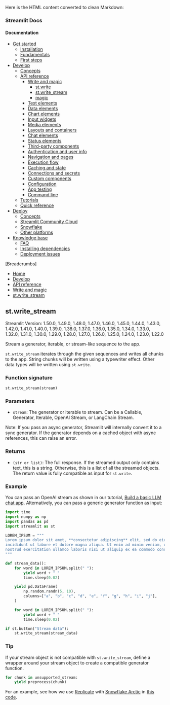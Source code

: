 Here is the HTML content converted to clean Markdown:
### Streamlit Docs
#### Documentation

* [Get started](/get-started)
	+ [Installation](/get-started/installation)
	+ [Fundamentals](/get-started/fundamentals)
	+ [First steps](/get-started/tutorials)
* [Develop](/develop)
	+ [Concepts](/develop/concepts)
	+ [API reference](/develop/api-reference)
		- [Write and magic](/develop/api-reference/write-magic)
			- [st.write](/develop/api-reference/write-magic/st.write)
			- [st.write_stream](/develop/api-reference/write-magic/st.write_stream)
			- [magic](/develop/api-reference/write-magic/magic)
		- [Text elements](/develop/api-reference/text)
		- [Data elements](/develop/api-reference/data)
		- [Chart elements](/develop/api-reference/charts)
		- [Input widgets](/develop/api-reference/widgets)
		- [Media elements](/develop/api-reference/media)
		- [Layouts and containers](/develop/api-reference/layout)
		- [Chat elements](/develop/api-reference/chat)
		- [Status elements](/develop/api-reference/status)
		- [Third-party components](https://streamlit.io/components)
		- [Authentication and user info](/develop/api-reference/user)
		- [Navigation and pages](/develop/api-reference/navigation)
		- [Execution flow](/develop/api-reference/execution-flow)
		- [Caching and state](/develop/api-reference/caching-and-state)
		- [Connections and secrets](/develop/api-reference/connections)
		- [Custom components](/develop/api-reference/custom-components)
		- [Configuration](/develop/api-reference/configuration)
		- [App testing](/develop/api-reference/app-testing)
		- [Command line](/develop/api-reference/cli)
	+ [Tutorials](/develop/tutorials)
	+ [Quick reference](/develop/quick-reference)
* [Deploy](/deploy)
	+ [Concepts](/deploy/concepts)
	+ [Streamlit Community Cloud](/deploy/streamlit-community-cloud)
	+ [Snowflake](/deploy/snowflake)
	+ [Other platforms](/deploy/tutorials)
* [Knowledge base](/knowledge-base)
	+ [FAQ](/knowledge-base/using-streamlit)
	+ [Installing dependencies](/knowledge-base/dependencies)
	+ [Deployment issues](/knowledge-base/deploy)

[Breadcrumbs]
* [Home](/)
* [Develop](/develop)
* [API reference](/develop/api-reference)
* [Write and magic](/develop/api-reference/write-magic)
* [st.write_stream](/develop/api-reference/write-magic/st.write_stream)

## st.write_stream
Streamlit Version: 1.50.0, 1.49.0, 1.48.0, 1.47.0, 1.46.0, 1.45.0, 1.44.0, 1.43.0, 1.42.0, 1.41.0, 1.40.0, 1.39.0, 1.38.0, 1.37.0, 1.36.0, 1.35.0, 1.34.0, 1.33.0, 1.32.0, 1.31.0, 1.30.0, 1.29.0, 1.28.0, 1.27.0, 1.26.0, 1.25.0, 1.24.0, 1.23.0, 1.22.0

Stream a generator, iterable, or stream-like sequence to the app.

`st.write_stream` iterates through the given sequences and writes all chunks to the app. String chunks will be written using a typewriter effect. Other data types will be written using `st.write`.

### Function signature
```python
st.write_stream(stream)
```
### Parameters

* `stream`: The generator or iterable to stream. Can be a Callable, Generator, Iterable, OpenAI Stream, or LangChain Stream.

Note: If you pass an async generator, Streamlit will internally convert it to a sync generator. If the generator depends on a cached object with async references, this can raise an error.

### Returns

* `(str or list)`: The full response. If the streamed output only contains text, this is a string. Otherwise, this is a list of all the streamed objects. The return value is fully compatible as input for `st.write`.

### Example
You can pass an OpenAI stream as shown in our tutorial, [Build a basic LLM chat app](https://docs.streamlit.io/develop/tutorials/llms/build-conversational-apps#build-a-chatgpt-like-app). Alternatively, you can pass a generic generator function as input:
```python
import time
import numpy as np
import pandas as pd
import streamlit as st

LOREM_IPSUM = """
Lorem ipsum dolor sit amet, **consectetur adipiscing** elit, sed do eiusmod tempor
incididunt ut labore et dolore magna aliqua. Ut enim ad minim veniam, quis
nostrud exercitation ullamco laboris nisi ut aliquip ex ea commodo consequat.
"""

def stream_data():
    for word in LOREM_IPSUM.split(" "):
        yield word + " "
        time.sleep(0.02)

    yield pd.DataFrame(
        np.random.randn(5, 10),
        columns=["a", "b", "c", "d", "e", "f", "g", "h", "i", "j"],
    )

    for word in LOREM_IPSUM.split(" "):
        yield word + " "
        time.sleep(0.02)

if st.button("Stream data"):
    st.write_stream(stream_data)
```
### Tip
If your stream object is not compatible with `st.write_stream`, define a wrapper around your stream object to create a compatible generator function.
```python
for chunk in unsupported_stream:
    yield preprocess(chunk)
```
For an example, see how we use [Replicate](https://replicate.com/docs/get-started/python) with [Snowflake Arctic](https://www.snowflake.com/en/data-cloud/arctic/) in [this code](https://github.com/streamlit/snowflake-arctic-st-demo/blob/0f0d8b49f328f72ae58ced2e9000790fb5e56e6f/simple_app.py#L58).